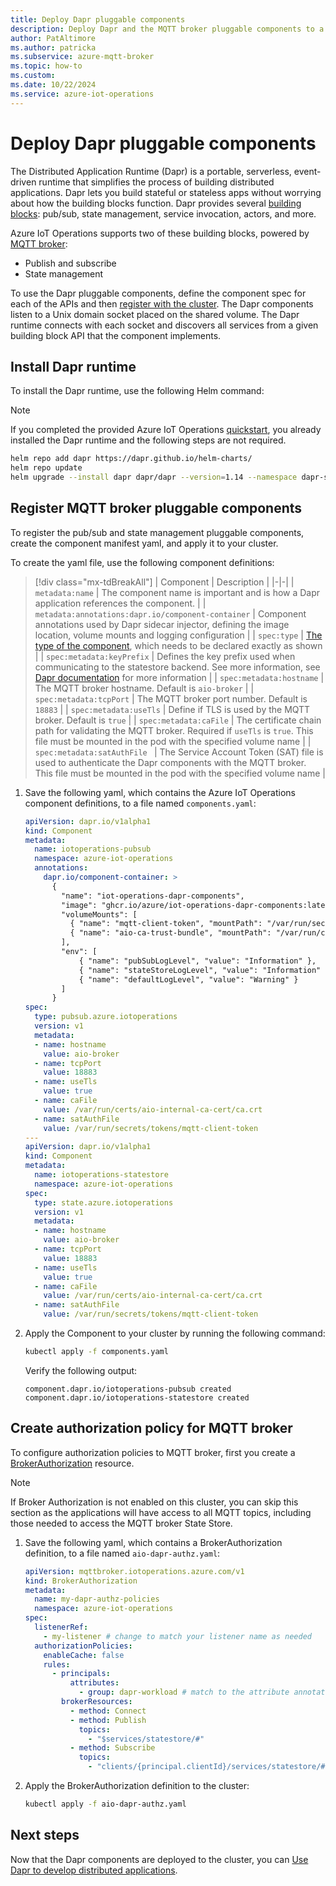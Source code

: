 ```yaml
---
title: Deploy Dapr pluggable components
description: Deploy Dapr and the MQTT broker pluggable components to a cluster.
author: PatAltimore 
ms.author: patricka 
ms.subservice: azure-mqtt-broker
ms.topic: how-to
ms.custom:
ms.date: 10/22/2024
ms.service: azure-iot-operations
---
```


# Deploy Dapr pluggable components

The Distributed Application Runtime (Dapr) is a portable, serverless, event-driven runtime that simplifies the process of building distributed applications. Dapr lets you build stateful or stateless apps without worrying about how the building blocks function. Dapr provides several [building blocks](https://docs.dapr.io/developing-applications/building-blocks/): pub/sub, state management, service invocation, actors, and more.  

Azure IoT Operations supports two of these building blocks, powered by [MQTT broker](../manage-mqtt-broker/overview-broker.md):

- Publish and subscribe
- State management

To use the Dapr pluggable components, define the component spec for each of the APIs and then [register with the cluster](https://docs.dapr.io/operations/components/pluggable-components-registration/). The Dapr components listen to a Unix domain socket placed on the shared volume. The Dapr runtime connects with each socket and discovers all services from a given building block API that the component implements.

## Install Dapr runtime

To install the Dapr runtime, use the following Helm command:

> [!NOTE]
> If you completed the provided Azure IoT Operations [quickstart](../get-started-end-to-end-sample/quickstart-deploy.md), you already installed the Dapr runtime and the following steps are not required.

```bash
helm repo add dapr https://dapr.github.io/helm-charts/
helm repo update
helm upgrade --install dapr dapr/dapr --version=1.14 --namespace dapr-system --create-namespace --wait
```

## Register MQTT broker pluggable components

To register the pub/sub and state management pluggable components, create the component manifest yaml, and apply it to your cluster. 

To create the yaml file, use the following component definitions:

> [!div class="mx-tdBreakAll"]
> | Component | Description |
> |-|-|
> | `metadata:name` | The component name is important and is how a Dapr application references the component. |
> | `metadata:annotations:dapr.io/component-container` | Component annotations used by Dapr sidecar injector, defining the image location, volume mounts and logging configuration |
> | `spec:type` | [The type of the component](https://docs.dapr.io/operations/components/pluggable-components-registration/#define-the-component), which needs to be declared exactly as shown |
> | `spec:metadata:keyPrefix` | Defines the key prefix used when communicating to the statestore backend. See more information, see [Dapr documentation](https://docs.dapr.io/developing-applications/building-blocks/state-management/howto-share-state) for more information |
> | `spec:metadata:hostname` | The MQTT broker hostname. Default is `aio-broker` |
> | `spec:metadata:tcpPort` | The MQTT broker port number. Default is `18883` |
> | `spec:metadata:useTls` |  Define if TLS is used by the MQTT broker. Default is `true` |
> | `spec:metadata:caFile` | The certificate chain path for validating the MQTT broker. Required if `useTls` is `true`. This file must be mounted in the pod with the specified volume name |
> | `spec:metadata:satAuthFile ` | The Service Account Token (SAT) file is used to authenticate the Dapr components with the MQTT broker.  This file must be mounted in the pod with the specified volume name |

1. Save the following yaml, which contains the Azure IoT Operations component definitions, to a file named `components.yaml`:

    ```yml
    apiVersion: dapr.io/v1alpha1
    kind: Component
    metadata:
      name: iotoperations-pubsub
      namespace: azure-iot-operations
      annotations:
        dapr.io/component-container: >
          {
            "name": "iot-operations-dapr-components",
            "image": "ghcr.io/azure/iot-operations-dapr-components:latest",
            "volumeMounts": [
              { "name": "mqtt-client-token", "mountPath": "/var/run/secrets/tokens" },
              { "name": "aio-ca-trust-bundle", "mountPath": "/var/run/certs/aio-internal-ca-cert" }
            ],
            "env": [
                { "name": "pubSubLogLevel", "value": "Information" },
                { "name": "stateStoreLogLevel", "value": "Information" },
                { "name": "defaultLogLevel", "value": "Warning" }
            ]
          }
    spec:
      type: pubsub.azure.iotoperations
      version: v1
      metadata:
      - name: hostname
        value: aio-broker
      - name: tcpPort
        value: 18883
      - name: useTls
        value: true
      - name: caFile
        value: /var/run/certs/aio-internal-ca-cert/ca.crt
      - name: satAuthFile
        value: /var/run/secrets/tokens/mqtt-client-token
    ---
    apiVersion: dapr.io/v1alpha1
    kind: Component
    metadata:
      name: iotoperations-statestore
      namespace: azure-iot-operations
    spec:
      type: state.azure.iotoperations
      version: v1
      metadata:
      - name: hostname
        value: aio-broker
      - name: tcpPort
        value: 18883
      - name: useTls
        value: true
      - name: caFile
        value: /var/run/certs/aio-internal-ca-cert/ca.crt
      - name: satAuthFile
        value: /var/run/secrets/tokens/mqtt-client-token    
    ```

1. Apply the Component to your cluster by running the following command:

    ```bash
    kubectl apply -f components.yaml
    ```

    Verify the following output:

    ```output
    component.dapr.io/iotoperations-pubsub created
    component.dapr.io/iotoperations-statestore created
    ```

## Create authorization policy for MQTT broker

To configure authorization policies to MQTT broker, first you create a [BrokerAuthorization](../manage-mqtt-broker/howto-configure-authorization.md) resource.

> [!NOTE]
> If Broker Authorization is not enabled on this cluster, you can skip this section as the applications will have access to all MQTT topics, including those needed to access the MQTT broker State Store.

1. Save the following yaml, which contains a BrokerAuthorization definition, to a file named `aio-dapr-authz.yaml`:

    ```yml
    apiVersion: mqttbroker.iotoperations.azure.com/v1
    kind: BrokerAuthorization
    metadata:
      name: my-dapr-authz-policies
      namespace: azure-iot-operations
    spec:
      listenerRef:
        - my-listener # change to match your listener name as needed
      authorizationPolicies:
        enableCache: false
        rules:
          - principals:
              attributes:
                - group: dapr-workload # match to the attribute annotated to the service account
            brokerResources:
              - method: Connect
              - method: Publish
                topics:
                  - "$services/statestore/#"
              - method: Subscribe
                topics:
                  - "clients/{principal.clientId}/services/statestore/#"
    ```

1. Apply the BrokerAuthorization definition to the cluster:

    ```bash
    kubectl apply -f aio-dapr-authz.yaml
    ```

## Next steps

Now that the Dapr components are deployed to the cluster, you can [Use Dapr to develop distributed applications](howto-develop-dapr-apps.md).
